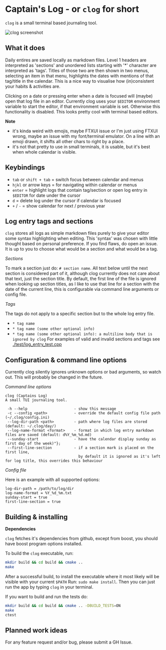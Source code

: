 # Captain's Log - or `clog` for short
`clog` is a small terminal based journaling tool. 

![clog screenshot](./clog.gif)

## What it does
Daily entires are saved locally as markdown files. Level 1 headers are interpreted as 'sections' and unordered lists
starting with '*' character are interpreted as 'tags'. Titles of those two are then shown in two menus, selecting 
an item in that menu, highlights the dates with mentions of that tag/title in the calendar. This is a nice way
to visualise how (in)consistent your habits & activities are.

Clicking on a date or pressing enter when a date is focused will (maybe) open that log file in an editor.
Currently clog uses your `$EDITOR` environment variable to start the editor, if that environment variable is set. Otherwise
this functionality is disabled. This looks pretty cool with terminal based editors.

**Note**
- it's kinda weird with emojis, maybe FTXUI issue or I'm just using FTXUI wrong, maybe an issue with my font/terminal emulator. 
On a line with an emoji drawn, it shifts all other chars to right by a place.
- it's not that pretty to use in small terminals, it is usable, but it's best when whole calendar is visible.

## Keybindings 
- `tab` or `shift + tab` =  switch focus between calendar and menus
- `hjkl` or arrow keys = for navigating within calendar or menus
- `enter` = highlight logs that contain tag/section or open log entry in `$EDITOR` for date under the cursor
- `d` = delete log under the cursor if calendar is focused
- `+` / `-` = show calendar for next / previous year

## Log entry tags and sections
`clog` stores all logs as simple markdown files purely to give your editor some syntax highlighting when editing. 
This 'syntax' was chosen with little thought based on personal preference. If you find flaws, do open an issue.
It is up to you to choose what would be a section and what would be a tag.

*Sections*

To mark a section just do: `# section name`. All text below until the next section is considered part of it, although 
clog currently does not care about that text, just the section title. By default, the first line of the file is ignored when
looking up section titles, as I like to use that line for a section with the date of the current line, this is configurable via 
command line arguments or config file.

*Tags*

The tags do not apply to a specific section but to the whole log entry file. 
- `* tag name`
- `* tag name (some other optional info)`
- `* tag name (some other optional info): a multiline body that is ignored by clog`
For examples of valid and invalid sections and tags see [./test/log_entry_test.cpp](./test/log_entry_test.cpp)

## Configuration & command line options
Currently clog silently ignores unknown options or bad arguments, so watch out. This will probably be changed in the future.

*Command line options*
```
clog (Captains Log)
A small TUI journaling tool.

 -h --help                     - show this message
 -c --config <path>            - override the default config file path (~/.clog/config.ini)
 --log-dir-path <path>         - path where log files are stored (default: ~/.clog/day/)
 --log-name-format <format>    - format in which log entry markdown files are saved (default: d%Y_%m_%d.md)
 --sunday-start                - have the calendar display sunday as first day of the week)"};
 --first-line-section          - if a section mark is placed on the first line, 
                                 by default it is ignored as it's left for log title, this overrides this behaviour
```

*Config file*

Here is an example with all supported options:
```
log-dir-path = /path/to/log/dir
log-name-format = %Y_%d_%m.txt
sunday-start = true
first-line-section = true
```

## Building & installing
**Dependencies**

`clog` fetches it's dependencies from github, except from boost, you should have boost program options installed.


To build the `clog` executable, run:
```sh
mkdir build && cd build && cmake ..
make 
```
After a successful build, to install the executable where it most likely will be visible with your current `$PATH` Run: `sudo make install`.
Then you can just run the app by typing `clog` in your terminal.

If you want to build and run the tests do:
```sh
mkdir build && cd build && cmake .. -DBUILD_TESTS=ON
make 
ctest
```

## Planned work ideas
For any feature request and/or bug, please submit a GH Issue.